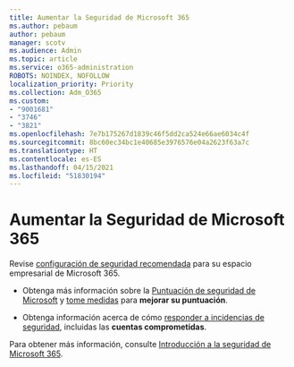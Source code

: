 ```yaml
---
title: Aumentar la Seguridad de Microsoft 365
ms.author: pebaum
author: pebaum
manager: scotv
ms.audience: Admin
ms.topic: article
ms.service: o365-administration
ROBOTS: NOINDEX, NOFOLLOW
localization_priority: Priority
ms.collection: Adm_O365
ms.custom:
- "9001681"
- "3746"
- "3821"
ms.openlocfilehash: 7e7b175267d1839c46f5dd2ca524e66ae6034c4f
ms.sourcegitcommit: 8bc60ec34bc1e40685e3976576e04a2623f63a7c
ms.translationtype: HT
ms.contentlocale: es-ES
ms.lasthandoff: 04/15/2021
ms.locfileid: "51830194"
---
```

# <a name="increase-microsoft-365-security"></a>Aumentar la Seguridad de Microsoft 365

Revise [configuración de seguridad recomendada](https://docs.microsoft.com/microsoft-365/security/office-365-security/tenant-wide-setup-for-increased-security?view=o365-worldwide) para su espacio empresarial de Microsoft 365.

- Obtenga más información sobre la [Puntuación de seguridad de Microsoft](https://docs.microsoft.com/microsoft-365/security/mtp/microsoft-secure-score?view=o365-worldwide) y [tome medidas](https://docs.microsoft.com/microsoft-365/security/mtp/microsoft-secure-score?view=o365-worldwide#take-action-to-improve-your-score) para **mejorar su puntuación**.

- Obtenga información acerca de cómo [responder a incidencias de seguridad](https://docs.microsoft.com/microsoft-365/security/office-365-security/office365-security-incident-response-overview?view=o365-worldwide), incluidas las **cuentas comprometidas**.

Para obtener más información, consulte [Introducción a la seguridad de Microsoft 365](https://docs.microsoft.com/microsoft-365/security/office-365-security/security-roadmap?view=o365-worldwide). 

